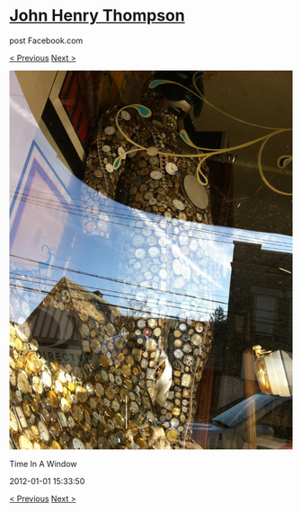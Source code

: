 # [John Henry Thompson](../README.md)
post Facebook.com

[< Previous](2012-01-01-6.md) [Next >](2012-01-01-8.md)

[![](../media/2012-01-01/Time-In-A-Window.jpg)](../README.md)

Time In A Window

2012-01-01 15:33:50

[< Previous](2012-01-01-6.md) [Next >](2012-01-01-8.md)